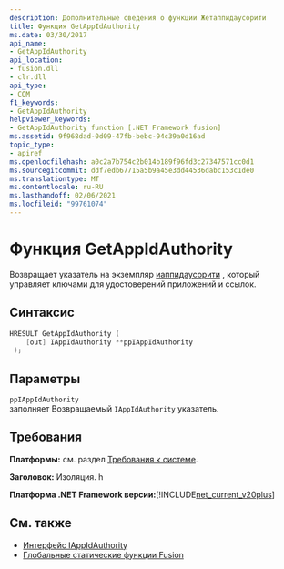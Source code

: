 ```yaml
---
description: Дополнительные сведения о функции Жетаппидаусорити
title: Функция GetAppIdAuthority
ms.date: 03/30/2017
api_name:
- GetAppIdAuthority
api_location:
- fusion.dll
- clr.dll
api_type:
- COM
f1_keywords:
- GetAppIdAuthority
helpviewer_keywords:
- GetAppIdAuthority function [.NET Framework fusion]
ms.assetid: 9f968dad-0d09-47fb-bebc-94c39a0d16ad
topic_type:
- apiref
ms.openlocfilehash: a0c2a7b754c2b014b189f96fd3c27347571cc0d1
ms.sourcegitcommit: ddf7edb67715a5b9a45e3dd44536dabc153c1de0
ms.translationtype: MT
ms.contentlocale: ru-RU
ms.lasthandoff: 02/06/2021
ms.locfileid: "99761074"
---
```

# <a name="getappidauthority-function"></a>Функция GetAppIdAuthority

Возвращает указатель на экземпляр [иаппидаусорити](iappidauthority-interface.md) , который управляет ключами для удостоверений приложений и ссылок.  
  
## <a name="syntax"></a>Синтаксис  
  
```cpp  
HRESULT GetAppIdAuthority (  
    [out] IAppIdAuthority **ppIAppIdAuthority  
 );  
```  
  
## <a name="parameters"></a>Параметры  

 `ppIAppIdAuthority`  
 заполняет Возвращаемый `IAppIdAuthority` указатель.  
  
## <a name="requirements"></a>Требования  

 **Платформы:** см. раздел [Требования к системе](../../get-started/system-requirements.md).  
  
 **Заголовок:** Изоляция. h  
  
 **Платформа .NET Framework версии:**[!INCLUDE[net_current_v20plus](../../../../includes/net-current-v20plus-md.md)]  
  
## <a name="see-also"></a>См. также

- [Интерфейс IAppIdAuthority](iappidauthority-interface.md)
- [Глобальные статические функции Fusion](fusion-global-static-functions.md)
